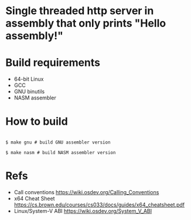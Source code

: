 # Single threaded http server in assembly that only prints "Hello assembly!"

# Build requirements
* 64-bit Linux
* GCC
* GNU binutils
* NASM assembler

# How to build

```console

$ make gnu # build GNU assembler version

$ make nasm # build NASM assembler version

```

# Refs

* Call conventions https://wiki.osdev.org/Calling_Conventions
* x64 Cheat Sheet https://cs.brown.edu/courses/cs033/docs/guides/x64_cheatsheet.pdf
* Linux/System-V ABI https://wiki.osdev.org/System_V_ABI
